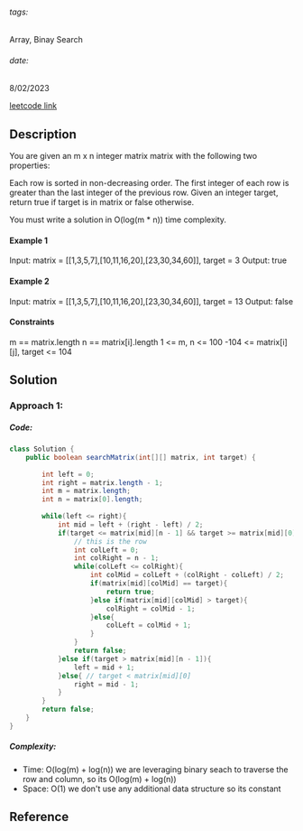 ###### tags:

Array, Binay Search

###### date: 

8/02/2023

[leetcode link](https://leetcode.com/problems/search-a-2d-matrix/)



## **Description**

You are given an m x n integer matrix matrix with the following two properties:

Each row is sorted in non-decreasing order.
The first integer of each row is greater than the last integer of the previous row.
Given an integer target, return true if target is in matrix or false otherwise.

You must write a solution in O(log(m * n)) time complexity.



#### Example 1

Input: matrix = [[1,3,5,7],[10,11,16,20],[23,30,34,60]], target = 3
Output: true

#### Example 2

Input: matrix = [[1,3,5,7],[10,11,16,20],[23,30,34,60]], target = 13
Output: false

 

#### Constraints

m == matrix.length
n == matrix[i].length
1 <= m, n <= 100
-104 <= matrix[i][j], target <= 104

## **Solution**



### Approach 1: 

##### Code:

```java
class Solution {
    public boolean searchMatrix(int[][] matrix, int target) {
    
        int left = 0;
        int right = matrix.length - 1;
        int m = matrix.length; 
        int n = matrix[0].length; 
        
        while(left <= right){
            int mid = left + (right - left) / 2; 
            if(target <= matrix[mid][n - 1] && target >= matrix[mid][0]){
                // this is the row
                int colLeft = 0;
                int colRight = n - 1; 
                while(colLeft <= colRight){
                    int colMid = colLeft + (colRight - colLeft) / 2; 
                    if(matrix[mid][colMid] == target){
                        return true; 
                    }else if(matrix[mid][colMid] > target){
                        colRight = colMid - 1; 
                    }else{
                        colLeft = colMid + 1; 
                    }              
                }
                return false; 
            }else if(target > matrix[mid][n - 1]){
                left = mid + 1; 
            }else{ // target < matrix[mid][0]
                right = mid - 1;
            }
        }
        return false;
    }
}
```

##### Complexity:
- Time: O(log(m) + log(n)) we are leveraging binary seach to traverse the row and column, so its O(log(m) + log(n)) 
- Space: O(1) we don't use any additional data structure so its constant

## **Reference**